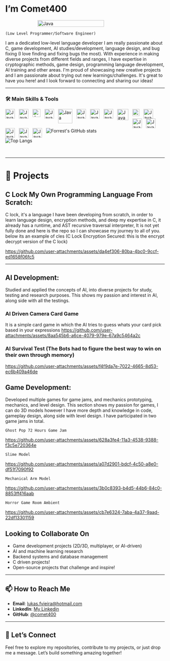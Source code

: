 # I’m **Comet400**

<div style="display: flex; justify-content: center; align-items: center; gap: 20px; flex-wrap: nowrap;">
  <!-- Left Image -->
  <img src="https://64.media.tumblr.com/cca4f06484b447c0687f0325af5b38c9/428a8db1dc8ae92f-87/s1280x1920/7c751558b1d93e15c2d885cff2162ddb95059b8d.gif" 
       alt="Java" 
       style="width:70%; max-width:300px; height:auto;" />
</div>





``(Low Level Programmer/Software Engineer)``

I am a dedicated low-level language developer I am really passionate about C, game development, AI studies/development, language design, and bug fixing (I love finding and fixing bugs the most). With experience in making diverse projects from different fields and ranges, I have expertise in cryptographic methods, game design, programming language development, AI training and other areas. I'm proud of showcasing new creative projects and I am passionate about trying out new learnings/challenges. It's great to have you here! and I look forward to connecting and sharing our ideas!

---

### 🛠 Main Skills & Tools

<img align="left" alt="Java" width="30px" style="padding-right:10px;" src="https://img.icons8.com/?size=512&id=40669&format=png" />
<img align="left" alt="Java" width="30px" style="padding-right:10px;" src="https://img.icons8.com/fluent/512/c-programming.png" />
<img align="left" alt="Java" width="25px" style="padding-right:10px;" src="https://static-00.iconduck.com/assets.00/c-sharp-c-icon-1822x2048-wuf3ijab.png" />
<img align="left" alt="Java" width="30px" style="padding-right:10px;" src="https://img.icons8.com/color/512/javascript.png" />
<img align="left" alt="Java" width="45px" style="padding-right:10px;" src="https://1000logos.net/wp-content/uploads/2020/08/MySQL-Logo.png" />
<img align="left" alt="Java" width="30px" style="padding-right:10px;" src="https://www.instalki.pl/wp-content/uploads/program/icons/unnamed-6.png" />
<img align="left" alt="Java" width="30px" style="padding-right:10px;" src="https://cdn3.iconfinder.com/data/icons/logos-and-brands-adobe/512/267_Python-512.png" />
<img align="left" alt="Java" width="30px" style="padding-right:10px;" src="https://upload.wikimedia.org/wikipedia/commons/thumb/3/35/Tux.svg/1200px-Tux.svg.png" />
<img align="left" alt="Java" width="35px" style="padding-right:10px;" src="https://www.svgrepo.com/show/375503/tensorflow-enterprise.svg" />
<img align="left" alt="Java" width="22px" style="padding-right:10px;" src="https://static-00.iconduck.com/assets.00/pytorch-icon-1694x2048-jgwjy3ne.png" />
<img align="left" alt="Java" width="30px" style="padding-right:10px;" src="https://img.icons8.com/color/512/bash.png" />
<img align="left" alt="Java" width="30px" style="padding-right:10px;" src="https://upload.wikimedia.org/wikipedia/commons/thumb/3/3f/Git_icon.svg/2048px-Git_icon.svg.png" />
<img align="left" alt="Java" width="30px" style="padding-right:10px;" src="https://cdn2.steamgriddb.com/logo_thumb/598fb37d8e3a1f127b3ba7700febc92e.png" />
<img align="left" alt="Java" width="30px" style="padding-right:10px;" src="https://codefinder.dev/static/assets/languages/Assembly.png" />
<img align="left" alt="Java" width="30px" style="padding-right:10px;" src="https://upload.wikimedia.org/wikipedia/commons/thumb/9/9a/Visual_Studio_Code_1.35_icon.svg/800px-Visual_Studio_Code_1.35_icon.svg.png" />
<img align="left" alt="Java" width="30px" style="padding-right:10px;" src="https://static-00.iconduck.com/assets.00/unity-icon-1998x2048-c6v0ej9o.png" />

<br />

##

![Forrest's GitHub stats](https://github-readme-stats.vercel.app/api?username=comet400&show_icons=true&theme=gruvbox)

![Top Langs](https://github-readme-stats.vercel.app/api/top-langs/?username=comet400&layout=compact&theme=dark)



<br />

---

# 📂 **Projects**
  
## **C Lock  My Own Programming Language From Scratch**:  
  C lock, it's a language I have been developing from scratch, in order to learn language design, encryption methods, and deep my expertise in C, it already has a runtime, and AST recursive traversal interpreter, It is not yet fully done and here is the repo so I can showcase my journey to all of you. below its an example of cles (C Lock Encryption Secured: this is the encrypt decrypt version of the C lock) 
  

https://github.com/user-attachments/assets/da4ef306-80ba-4bc0-9ccf-ed1658f06fc5


---

## **AI Development**:
  Studied and applied the concepts of AI, into diverse projects for study, testing and research purposes. This shows my passion and interest in AI, along side with all the testings.
  
### AI Driven Camera Card Game
It is a simple card game in which the AI tries to guess whats your card pick based in your expressions
https://github.com/user-attachments/assets/8aa545b6-a6ce-4079-979e-67a9c5464a2c

### AI Survival Test (The Bots had to figure the best way to win on their own through memory)
https://github.com/user-attachments/assets/f4f9da7e-7022-4665-8d53-ec6b409a46de




## **Game Development**:  
  Developed multiple games for game jams, and mechanics prototyping, mechanics, and level design. This section shows my passion for games, I can do 3D models however I have more depth and knowledge in code, gameplay design, along side with level design. I have participated in two game jams in total.

`` Ghost Pop 72 Hours Game Jam ``

https://github.com/user-attachments/assets/628a3fe4-11a3-4538-9388-f3c5e720364e

`` Slime Model ``

https://github.com/user-attachments/assets/a07d2901-bdcf-4c50-a8e0-df51f7090f92


`` Mechanical Arm Model ``

https://github.com/user-attachments/assets/3b0c8393-b4d5-44b6-84c0-8853ff416aab


`` Horror Game Room Ambient ``

https://github.com/user-attachments/assets/cb7e6324-7aba-4a37-9aad-22df13301159



## **Looking to Collaborate On**
- Game development projects (2D/3D, multiplayer, or AI-driven)  
- AI and machine learning research  
- Backend systems and database management
- C driven projects!
- Open-source projects that challenge and inspire!

---

## 📫 **How to Reach Me**
- **Email**: [lukas.fvieira@hotmail.com](mailto:lukas.fvieira@hotmail.com)  
- **LinkedIn**: [My Linkedin](https://www.linkedin.com/in/lukas-vieira-a94a8332a/)  
- **GitHub**: [@comet400](https://github.com/comet400)

---

## 🎉 **Let’s Connect**
Feel free to explore my repositories, contribute to my projects, or just drop me a message. Let’s build something amazing together!
